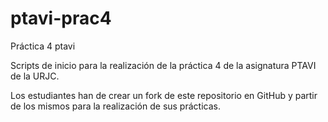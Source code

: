 ptavi-prac4
===========
Práctica 4 ptavi

Scripts de inicio para la realización de la práctica 4 de la asignatura PTAVI de la URJC.

Los estudiantes han de crear un fork de este repositorio en GitHub y partir de los mismos para la realización de sus prácticas.
